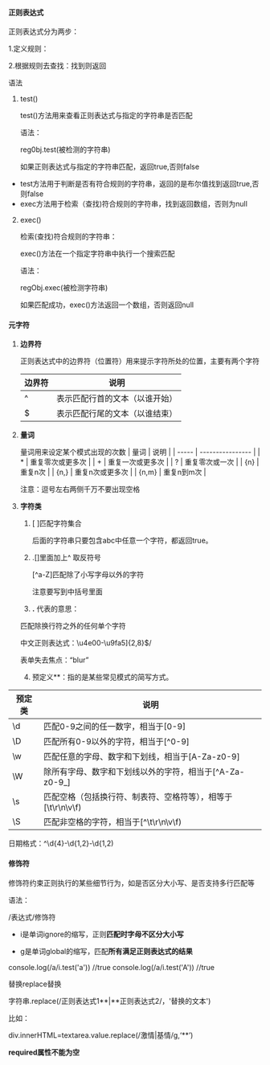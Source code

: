 #### 正则表达式

正则表达式分为两步：

1.定义规则：

2.根据规则去查找：找到则返回

语法

1. test()

   test()方法用来查看正则表达式与指定的字符串是否匹配

   语法：

   reg0bj.test(被检测的字符串)

   如果正则表达式与指定的字符串匹配，返回true,否则false

- test方法用于判断是否有符合规则的字符串，返回的是布尔值找到返回true,否则false
- exec方法用于检索（查找)符合规则的字符串，找到返回数组，否则为null

2. exec()

   检索(查找)符合规则的字符串：

   exec()方法在一个指定字符串中执行一个搜索匹配

   语法：

   regObj.exec(被检测字符串)

   如果匹配成功，exec()方法返回一个数组，否则返回null

#### 元字符

1. **边界符**

   正则表达式中的边界符（位置符）用来提示字符所处的位置，主要有两个字符

   | 边界符 | 说明                           |
   | ------ | ------------------------------ |
   | ^      | 表示匹配行首的文本（以谁开始） |
   | $      | 表示匹配行尾的文本（以谁结束） |

2. **量词**

   量词用来设定某个模式出现的次数
   | 量词  | 说明             |
   | ----- | ---------------- |
   | *     | 重复零次或更多次 |
   | +     | 重复一次或更多次 |
   | ?     | 重复零次或一次   |
   | {n}   | 重复n次          |
   | {n,}  | 重复n次或更多次  |
   | {n,m} | 重复n到m次       |

   注意：逗号左右两侧千万不要出现空格

3. **字符类**

   1. [ ]匹配字符集合

      后面的字符串只要包含abc中任意一个字符，都返回true。

   2. .[]里面加上^ 取反符号

      [^a-Z]匹配除了小写字母以外的字符

      注意要写到中括号里面

   3.   **.**  代表的意思：

      匹配除换行符之外的任何单个字符

      中文正则表达式：\u4e00-\u9fa5]{2,8}$/

      表单失去焦点：“blur”

   4. 预定义**：指的是某些常见模式的简写方式。

| 预定类 | 说明                                                         |
| ------ | ------------------------------------------------------------ |
| \d     | 匹配0-9之间的任一数字，相当于[0-9]                           |
| \D     | 匹配所有0-9以外的字符，相当于[^0-9]                          |
| \w     | 匹配任意的字母、数字和下划线，相当于[A-Za-z0-9]              |
| \W     | 除所有字母、数字和下划线以外的字符，相当于[^A-Za-z0-9_]      |
| \s     | 匹配空格（包括换行符、制表符、空格符等），相等于[\t\r\n\v\f) |
| \S     | 匹配非空格的字符，相当于[^\t\r\n\v\f)                        |

日期格式：^\d{4}-\d{1,2}-\d{1,2)

#### 修饰符

修饰符约束正则执行的某些细节行为，如是否区分大小写、是否支持多行匹配等

语法：

/表达式/修饰符

- i是单词ignore的缩写，正则**匹配时字母不区分大小写**

- g是单词global的缩写，匹配**所有满足正则表达式的结果**

console.log(/a/i.test('a'))     //true
console.log(/a/i.test('A'))     //true

替换replace替换

字符串.replace(/正则表达式1**|**正则表达式2/，'替换的文本')

比如：

div.innerHTML=textarea.value.replace(/激情|基情/g,‘**’)

**required属性不能为空**